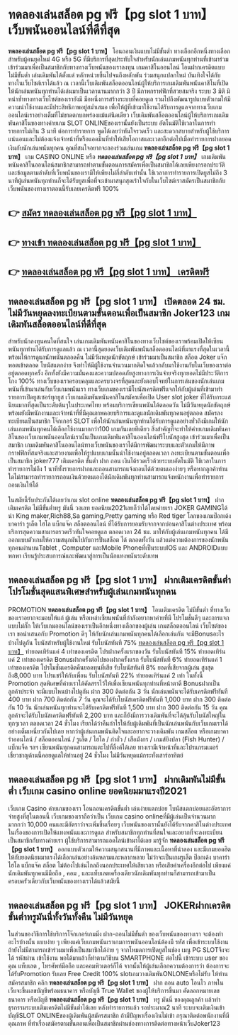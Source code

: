 # ทดลองเล่นสล็อต pg ฟรี【pg slot 1 บาท】  เว็บพนันออนไลน์ที่ดีที่สุด

**ทดลองเล่นสล็อต pg ฟรี【pg slot 1 บาท】** โอนถอนเงินแบบไม่มีขั้นต่ำ  ทางเลือกอีกหนึ่งทางเลือกสำหรับผู้คนยุคใหม่ 4G หรือ 5G ที่มีบริการที่สุดประทับใจสำหรับนักเล่นเกมพนันทุกท่านที่เข้ามาร่วมเข้าร่วมมาเพื่อเป็นสมาชิกกับทางทางเว็บพนันของเราลงทุน เกมคาสิโนออนไลน์ โอนฝากเครดิตแบบไม่มีขั้นต่ำ เล่นเดิมพันได้ตั้งแต่ หลักหน่วยขึ้นไปจนถึงหลักพัน ร่วมสนุกแปลกใหม่ บันเทิงใจได้กับทางในเว็บไซต์เราได้แล้ว ณ เวลานี้เว็บเดิมพันสล็อตออนไลน์ผู้ให้บริการเกมเดิมพันพนันคาสิโนที่เปิดให้นักเล่นพนันทุกท่านได้เล่นมาเป็นเวลานานมากกว่า 3 ปี มีภาพกราฟฟิกที่สวยสมจริง ระบบ 3 มิติ
มิหนำซ้ำทางทางเว็บไซต์ของเรายังมี มือหนึ่งการสร้างระบบที่คอยดูเล  รวมไปถึงพัฒนารูปแบบตัวเกมให้มีความน่าใช้งานและมีประสิทธิภาพอยู่สม่ำเสมอ เพื่อให้ผู้ที่เข้ามาใช้งานได้รับการดูแลจากทางเว็บเกมออนไลน์เราอย่างเต็มที่ไม่ขาดตกบกพร่องแม้แต่นิดเดียว เว็บเดิมพันสล็อตออนไลน์ผู้ให้บริการเกมเดิมพันคาสิโนของทางค่ายเกม SLOT ONLINEของเรานั้นยังเป็นระบบ อัตโนมัติใช้เวลาในการทำรายการไม่เกิน 3 นาที ต่อการทำรายการ พูดได้เลยว่าทันใจรวดเร็ว และสะดวกสบายสำหรับผู้ใช้บริการแน่นอนและไม่ต้องแจ้งเจ้าหน้าที่หรือแอดมินที่ทำให้เสียโอกาสและเวลาอีกต่อไปเมื่อทำรายการฝากยอดเงินกับนักเล่นพนันทุกคน
คุณที่สนใจอยากจะลองร่วมเล่นเกม **ทดลองเล่นสล็อต pg ฟรี【pg slot 1 บาท】** เกม CASINO ONLINE หรือ ***ทดลองเล่นสล็อต pg ฟรี【pg slot 1 บาท】*** เกมเดิมพันพนันคาสิโนออนไลน์สมาชิกสามารถทำตามขั้นตอนการสมัครเพื่อเป็นสมาชิกได้เลยเพียงกรอกประวัติและข้อมูลตามลำดับที่เว็บพนันของเรามีให้เพียงไม่กี่ลำดับเท่านั้น ใช้เวลาการทำรายการเปิดยูสไม่ถึง 3 นาทีผู้เล่นพนันทุกท่านก็จะได้รับยูสเพื่อที่จะเข้ามาสนุกสุดเร้าใจกับในเว็บไซต์เราสมัครเป็นสมาชิกกับเว็บพนันของทางเราตอนนี้รับเลยเครดิตฟรี 100%

## 👉 [สมัคร ทดลองเล่นสล็อต pg ฟรี【pg slot 1 บาท】](https://archa888.com/)
## 👉 [ทางเข้า ทดลองเล่นสล็อต pg ฟรี【pg slot 1 บาท】](https://archa888.com/)
## 👉 [ทดลองเล่นสล็อต pg ฟรี【pg slot 1 บาท】 เครดิตฟรี](https://archa888.com/)

## ทดลองเล่นสล็อต pg ฟรี【pg slot 1 บาท】 เปิดตลอด  24 ชม. ไม่มีวันหยุดลงทะเบียนตามขั้นตอนเพื่อเป็นสมาชิก Joker123 เกมเดิมพันสล็อตออนไลน์ที่ดีที่สุด

สำหรับนักลงทุนคนใดที่สนใจ เล่นเกมเดิมพันพนันคาสิโนของทางเว็บไซต์ของเราพร้อมเปิดให้เซียนพนันทุกท่านได้รับการดูแลแล้ว ณ เวลานี้สุดยอดเว็บเดิมพันพนันสล็อตออนไลน์ที่มาแรงที่สุดในเวลานี้ พร้อมให้การดูแลนักพนันตลอดคืน ไม่มีวันหยุดนักขัตฤกษ์ เข้าร่วมมาเป็นสมาชิก สล็อต Joker แจ๊กพอตเข้าตลอด โบนัสแตกง่าย จึงทำให้มีผู้ใช้งานจำนวนมากติดใจแล้วกลับมาใช้งานกับในเว็บของเราต่ออยู่ตลอดทุกครั้ง อีกทั้งยังมีความมั่นคงและความปลอดภัยสูงทางการเงินจ่ายจริงทุกยอดไม่มีประวัติการโกง 100% ทางเว็บของเราครอบคลุมและครบวงจรที่สุดและยังตอบโจทย์ในการเล่นของนักเล่นเกมพนันที่เข้ามาเล่นกับเว็บเกมพนันเรา
ทางเว็บเกมของเรามีโบนัสเครดิตฟรีแจกให้กับผู้เล่นที่เข้ามาทำรายการเปิดยูสเซอร์ทุกยูส เว็บเกมเดิมพันพนันคาสิโนสมัครเพื่อเปิด User slot joker ที่ได้รับกระแสนิยมมากที่สุดเป็นระดับต้นๆในประเทศไทย พร้อมบริการเซียนพนันได้ตลอดวัน ไม่มีวันหยุดนักขัตฤกษ์พร้อมยังมีพนักงานและเจ้าหน้าที่ที่มีคุณภาพคอยบริการและดูแลนักเดิมพันทุกคนอยู่ตลอด สมัครลงทะเบียนเป็นสมาชิก โจ๊กเกอร์ SLOT เพื่อให้นักเล่นพนันทุกท่านได้รับการดูแลอย่างทั่วถึงมีเกมให้นักเล่นเกมพนันทุกคนได้เลือกใช้งานมากกว่า100 เกมกันเลยทีเดียว
สิ่งสำคัญที่จะทำให้ค่ายเกมเดิมพันคาสิโนของเว็บเกมพนันออนไลน์เรานั้นเป็นเกมเดิมพันคาสิโนออนไลน์ฟรีโบนัสสูงสุด เข้าร่วมมาเพื่อเป็นสมาชิก  เกมเดิมพันคาสิโนออนไลน์ทางเว็บพนันของเราได้มีการพัฒนาระบบและตัวเกมให้มีภาพกราฟฟิกที่สมจริงและสวยงามเพื่อให้รูปแบบเกมนั้นน่าใช้งานอยู่ตลอดเวลา ลงทะเบียนตามขั้นตอนเพื่อเป็นสมาชิก joker777 เติมเครดิต ขั้นต่ำ ฝาก ถอน เงินได้รวดเร็วด้วยระบบอัตโนมัติ ใช้เวลาในการทำรายการไม่ถึง 1 นาทีทั้งรายการฝากและถอนสามารถแจ้งถอนได้ด้วยตนเองง่ายๆ หรือหากลูกค้าท่านใดไม่สามารถทำรายการถอนเงินด้วยตนเองได้นักเดิมพันทุกท่านสามารถแจ้งพนักงานเพื่อทำรายการถอนเงินให้ได้

ในสมัยนี้รับประกันได้เลยว่าเกม slot online **ทดลองเล่นสล็อต pg ฟรี【pg slot 1 บาท】** ฝากเติมเครดิต ไม่มีขั้นต่ำทรู มันนี่ วอเลท ยอดนิยม2021เลยก็ว่าได้โดยค่ายเรา JOKER GAMINGได้นำ  King maker,Rich88,Sa gaming,Pretty gaming  หรือ Red tiger โลกของเกมป๊อกเด้ง บาคาร่า รูเล็ต ไฮโล แบ็กแจ๊ค สล็อตออนไลน์ ที่ได้รับการยอมรับจากจากบ่อนคาสิโนต่างประเทศ พร้อมบริการสุดความสามารถรวดเร็วทันใจคอยดูแล ตลอดเวลา 24 ชม. มาให้กับผู้เล่นเกมพนันทุกคน ได้มีออกแบบตัวเกมให้ความสนุกมันไปกับการปั่นสล็อต ได้ ตลอดทั้งวัน แล้วแต่ความต้องการของนักพนันทุกคนผ่านบนTablet , Computer และMobile Phoneที่เป็นระบบIOS และ ANDROIDแบบพกพา เรียนรู้ประสบการณ์และพัฒนาสู่การเป็นนักแทงพนันระดับเทพ

## ทดลองเล่นสล็อต pg ฟรี【pg slot 1 บาท】 ฝากเติมเครดิตขั้นต่ำ โปรโมชั่นสุดแสนพิเศษสำหรับผู้เล่นเกมพนันทุกคน

 PROMOTION  **ทดลองเล่นสล็อต pg ฟรี【pg slot 1 บาท】** โอนเติมเครดิต ไม่มีขั้นต่ำ ที่ทางเว็บของเราอยากจะมอบให้แก่  ผู้เล่น หรือเหล่าเซียนพนันที่กำลังอยากหาค่ายที่มี โปรโมชั่นดีๆ และการแจกแบบไม่กั๊ก ให้เว็บเกมออนไลน์ของเราเป็นอีกหนึ่งทางเลือกของผู้เล่น เกมสล็อตออนไลน์ เว็บไซต์ของเรา ขอนำเสนอกับ Promotion ดีๆ ให้กับนักเล่นเกมพนันทุกคนได้เลือกเล่นกัน จะมีBonusอะไรบ้างไปดูกัน
โบนัสสำหรับผู้ใช้งานใหม่ รับโบนัสทันที 75% [ทดลองเล่นสล็อต pg ฟรี【pg slot 1 บาท】](https://archa888.com/) ทำยอดเทิร์นแค่ 4 เท่าของเครดิต
โปรฝากครั้งแรกของวัน รับโบนัสทันที 15% ทำยอดเทิร์นแค่ 2 เท่าของเครดิต
Bonusฝากครั้งต่อไปของฝากครั้งแรก รับโบนัสทันที 6% ทำยอดเทิร์นแค่ 1 เท่าของเครดิต
โปรโมชั่นเครดิตคืนยอดทุนที่เสีย รับโบนัสทันที 8% ยอดที่เสียจากผู้เล่น สูงสุดถึง8,000 บาท
โปรแชร์ให้กับเพื่อน รับโบนัสทันที 22% ทำยอดเทิร์นแค่ 2 เท่า
ในทั้งนี้ Promotion สุดพิเศษที่ค่ายเราได้คัดสรรไว้ให้เพื่อเซียนพนันทุกท่านที่หน้าตาดี Bonusฝากเป็นลูกค้าประจำ จะมีแบบไหนบ้างไปดูกัน
ฝาก 300 ติดต่อกัน 3 วัน นักเล่นพนันจะได้รับเครดิตฟรีทันที 400 บาท
ฝาก 700 ติดต่อกัน 7 วัน คุณจะได้รับโบนัสเครดิตฟรีทันที 1,000 บาท
ฝาก 300 ติดต่อกัน 10 วัน นักเล่นพนันทุกท่านจะได้รับเครดิตฟรีทันที 1,500 บาท
ฝาก 300 ติดต่อกัน 15 วัน คุณลูกค้าจะได้รับโบนัสเครดิตฟรีทันที 2,200 บาท
และก็ยังมีการวางเดิมพันที่จะได้ลุ้นรับโบนัสใหญ่ในทุกๆเวลา ตลอดเวลา 24 ชั่วโมง เรียกได้ว่าคืนกำไรให้กับผู้เดิมพันที่เป็นนักเล่นพนันกับเว็บเกมเราได้อย่างเต็มเหนี่ยวกันไปเลย หากว่าผู้เล่นเกมพนันติดใจและอยากจะวางเดิมพัน เกมสล็อต หรือเกมบาคาร่าออนไลน์ / สล็อตออนไลน์ / รูเล็ต / ไฮโล / กำถั่ว / เสือมังกร / เกมส์ยิงปลา (Fish Hunter) / แบ็กแจ็ค ฯลฯ เซียนพนันทุกคนสามารถแตะไปที่ลิ้งค์ได้เลย ทางเรามีเจ้าหน้าที่และโปรแกรมเมอร์เชี่ยวชาญด้านนี้คอยดูแลให้ท่านอยู่ 24 ชั่วโมง ไม่มีวันหยุดแม้กระทั่งเสาร์อาทิตย์

## ทดลองเล่นสล็อต pg ฟรี【pg slot 1 บาท】 ฝากเดิมพันไม่มีขั้นต่ำ  เว็บเกม casino online ยอดนิยมมาแรงปี2021

เว็บเกม Casino ค่ายเกมของเรา โอนถอนเครดิตขั้นต่ำ เล่นง่ายแตกบ่อย โบนัสแตกบ่อยและอัตราการจ่ายสูงที่สุในตอนนี้ เว็บเกมของเราถือว่าเป็น เว็บเกม casino onlineที่มีผู้เล่นเป็นจำนวนมากมากกว่า 10,000 คนและมีอัตราว่าจะเพิ่มขึ้นเรื่อยๆ เว็บพนันของเรานั้นยังได้รับจากคาสิโนต่างประเทศในเรื่องของการเปิดให้แทงพนันและการดูแล สำหรับสมาชิกทุกท่านที่สนใจและอยากที่จะลงทะเบียนเป็นสมาชิกกับทางค่ายเรา ผู้ใช้บริการสามารถแอดไลน์เข้ามาได้เลย
	มารู้จัก **ทดลองเล่นสล็อต pg ฟรี【pg slot 1 บาท】** ออกแบบตัวเกมให้ความสนุกสนานที่มีภาพและเนื้อหาที่น่าลอง และมีเกมยอดฮิตให้กับยอดนิยมมาแรงได้เลือกเล่นอย่างล้นหลามและหลากหลาย  ไม่ว่าจะเป็นเกมรูเล็ต  ป๊อกเด้ง บาคาร่า ไฮโล แบ็กแจ๊ค สล็อต ไม่ต้องไปเล่นไกลถึงนอกประเทศให้เสียเวลา หรือเสียค่าเครื่องอีกต่อไป เพียงแค่นักเดิมพันทุกคนมีมือถือ , คอม , และแท็บเลตเครื่องเดียวนักเดิมพันทุกท่านก็สามารถเข้ามาเป็นครอบครัวเดียวกับเว็บพนันของทางเราได้แล้วสมัยนี้

## ทดลองเล่นสล็อต pg ฟรี【pg slot 1 บาท】 JOKERฝากเครดิตขั้นต่ำทรูมันนี่ทั้งวันทั้งคืน ไม่มีวันหยุด

ในส่วนของวิธีการใช้บริการโจ๊กเกอร์เกมมิ่ง ฝาก-ถอนไม่มีขั้นต่ำ ของเว็บพนันของทางเรา จะต้องทำอะไรบ้างนั้น แบบง่าย ๆ เพียงแค่เว็บเกมพนันเราเกมการพนันออนไลน์ต้องมี รหัส เพื่อเข้าระบบใช้งาน ถ้ายังไม่มีสามารถเข้าร่วมมาเพื่อเป็นสมาชิกได้ง่าย ๆ จากโหมดการเปิดยูสในช่อง เมนู  PG SLOTจึงจะได้ รหัสผ่าน เข้าใช้งาน พอได้มาแล้วก็ทำตามวิธีบน SMARTPHONE ต่อไปนี้
เข้าระบบ user  ของคุณ แท็บเลต , โทรศัพท์มือถือ และคอมพิวเตอร์ก็ได้
จากนั้นให้ผู้เล่นเลือกความต้องการว่า ต้องการจะได้รับPromotion รับเลย Free Credit 100% slotเกมวางเดิมพันONLONEหรือไม่รับ
ให้ท่านสมัครสมาชิก คลิก **ทดลองเล่นสล็อต pg ฟรี【pg slot 1 บาท】** ฝาก ถอน auto โอนไว ภาพในเว็บจะขึ้นเลขบัญชีพร้อมธนาคาร หรือบัญชี True Wallet ของผู้ให้บริการขึ้นมา
คัดลอกหมายเลขธนาคาร หรือบัญชี **ทดลองเล่นสล็อต pg ฟรี【pg slot 1 บาท】** ทรู มันนี่ ของคุณลูกค้า แล้วทำธุรกรรมระบบเติมเครดิตไม่มีขั้นต่ำได้เลย
หลังทำรายการแล้ว รอประมาณ2 นาที ระบบจะเติมเงินเข้าบัญชีSLOT ONLINEของผู้เดิมพันผู้สมัครสมาชิก
ถ้ามีปัญหาเรื่องเงินไม่เข้า กรุณาติดต่อพนักงานที่มีคุณภาพ ที่ทำเรื่องสมัครตามขั้นตอนเพื่อเป็นสมาชิกผ่านช่องทางการติดต่อทางหน้าเว็บJoker123


